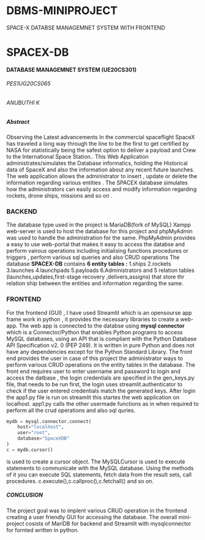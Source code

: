 # DBMS-MINIPROJECT
SPACE-X DATABSE MANAGEMNET SYSTEM WITH FRONTEND
# SPACEX-DB
#### DATABASE MANAGEMNET SYSTEM (UE20CS301)
###### PES1UG20CS065
###### ANUBUTHI K 
##### Abstract
Observing the Latest advancements In the commercial spaceflight SpaceX has traveled a long way through the line to be the first to get certified by NASA for statistically being the safest option to deliver a payload and Crew to the International Space Station.. This Web Application administrates/simulates the Database informatics, holding the Historical data of SpaceX and also the information about any recent future launches.
The web application allows the administrator to insert , update or delete the information regarding various entities . The SPACEX database simulates how the administrators can easily access and modify information regarding rockets, drone ships, missions and so on .
### BACKEND
The database type used in the project is MariaDB(fork of MySQL)
Xampp web-server is used to host the database for this project and phpMyAdmin was used to handle the administration for the same.
PhpMyAdmin provides a easy to use web-portal that makes it easy to access the databse and perform vairous operations including initialising functions procedures or triggers , perform various sql queries and also CRUD operations
The database **SPACEX-DB** contains 
**6 entity tables :**
1.ships
2.rockets
3.launches
4.launchpads
5.payloads
6.Administrators
and 5 relation tables (launches,updates,first-stage recovery ,delivers,assigns) that store thr relation ship between the entities and  information regarding the same.
### FRONTEND
For the frontend (GUI) , I have used Streamlit which is an opensourse app frame work in python , it provides the necessary libraries to create a web-app.
The web app is connected to the databse using **mysql connector** which is  a Connector/Python that enables Python programs to access MySQL databases, using an API that is compliant with the Python Database API Specification v2. 0 (PEP 249). It is written in pure Python and does not have any dependencies except for the Python Standard Library.
The front end provides the user in case of this project  the administrator ways to perform various CRUD operations on the entity tables in the database. 
The front end requires user to enter username and password to  login and access the datbase , the login credentials are specified in the gen_keys.py file, that needs to be run first, the login uses streamlit.authenticator to check if the user entered credentials match the generated keys.
After login the app1.py file is run on streamlit <streamlit run app1.py> this startes the web application on localhost. 
app1.py calls the other usermade functions as in when required to perform all the crud operations and also sql quries.

```python
mydb = mysql.connector.connect(
    host="localhost",
    user="root",
    database="SpaceXDB"
)
c = mydb.cursor()
```
is used to create a cursor object. 
The MySQLCursor is used to execute statements to communicate with the MySQL database.
Using the methods of it you can execute SQL statements, fetch data from the result sets, call procedures.
c.execute(),c.callproc(),c.fetchall() and so on.
##### CONCLUSION
The project goal was to implent various CRUD operation in the frontend creating a user friendly GUI for accessing the database.
The overall mini-project cosists of MariDB for backend and Streamlit with mysqlconnector for fornted written in python.
